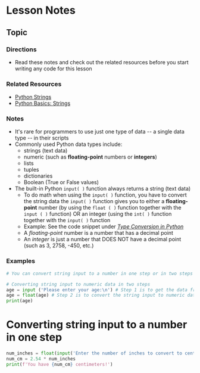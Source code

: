 # Lesson Notes
## Topic

### Directions
- Read these notes and check out the related resources before you start writing any code for this lesson


### Related Resources
- [Python Strings](https://www.programiz.com/python-programming/string)
- [Python Basics: Strings](https://www.pythontutorial.net/python-basics/python-string/)


### Notes

- It's rare for programmers to use just one type of data -- a single data type -- in their scripts
- Commonly used Python data types include:
  - strings (text data)
  - numeric (such as **floating-point** numbers or **integers**)
  - lists
  - tuples
  - dictionaries
  - Boolean (True or False values)
- The built-in Python `input( )` function always returns a string (text data)
  - To do math when using the `input( )` function, you have to convert the string data the `input( )` function gives you to either a **floating-point** number (by using the `float ( )` function together with the `input ( )` function) OR an integer (using the `int( )` function together with the `input( )` function
  - Example: See the code snippet under [*Type Conversion in Python*](https://www.programiz.com/python-programming/numbers)
  - A *floating-point* number is a number that has a decimal point
  - An *integer* is just a number that DOES NOT have a decimal point (such as 3, 2758, -450, etc.)
 
### Examples

```python
# You can convert string input to a number in one step or in two steps

# Converting string input to numeric data in two steps
age = input ('Please enter your age:\n') # Step 1 is to get the data from the user
age = float(age) # Step 2 is to convert the string input to numeric data (a number)
print(age)
```

# Converting string input to a number in one step
```python
num_inches = float(input('Enter the number of inches to convert to centimeters:\n')) # Getting input and converting string input to a float in one step
num_cm = 2.54 * num_inches
print(f'You have {num_cm} centimeters!')
```
  
